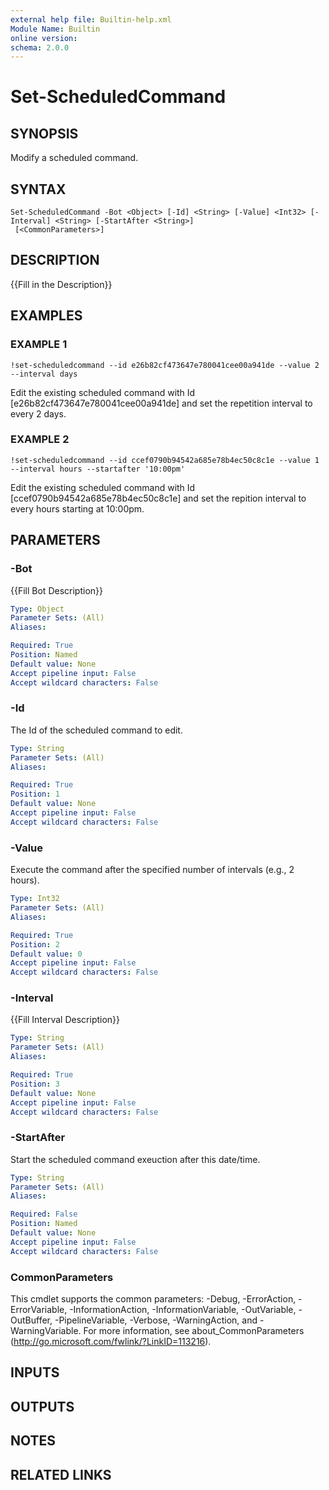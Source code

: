 ```yaml
---
external help file: Builtin-help.xml
Module Name: Builtin
online version:
schema: 2.0.0
---
```


# Set-ScheduledCommand

## SYNOPSIS
Modify a scheduled command.

## SYNTAX

```
Set-ScheduledCommand -Bot <Object> [-Id] <String> [-Value] <Int32> [-Interval] <String> [-StartAfter <String>]
 [<CommonParameters>]
```

## DESCRIPTION
{{Fill in the Description}}

## EXAMPLES

### EXAMPLE 1
```
!set-scheduledcommand --id e26b82cf473647e780041cee00a941de --value 2 --interval days
```

Edit the existing scheduled command with Id \[e26b82cf473647e780041cee00a941de\] and set the
repetition interval to every 2 days.

### EXAMPLE 2
```
!set-scheduledcommand --id ccef0790b94542a685e78b4ec50c8c1e --value 1 --interval hours --startafter '10:00pm'
```

Edit the existing scheduled command with Id \[ccef0790b94542a685e78b4ec50c8c1e\] and set the
repition interval to every hours starting at 10:00pm.

## PARAMETERS

### -Bot
{{Fill Bot Description}}

```yaml
Type: Object
Parameter Sets: (All)
Aliases:

Required: True
Position: Named
Default value: None
Accept pipeline input: False
Accept wildcard characters: False
```

### -Id
The Id of the scheduled command to edit.

```yaml
Type: String
Parameter Sets: (All)
Aliases:

Required: True
Position: 1
Default value: None
Accept pipeline input: False
Accept wildcard characters: False
```

### -Value
Execute the command after the specified number of intervals (e.g., 2 hours).

```yaml
Type: Int32
Parameter Sets: (All)
Aliases:

Required: True
Position: 2
Default value: 0
Accept pipeline input: False
Accept wildcard characters: False
```

### -Interval
{{Fill Interval Description}}

```yaml
Type: String
Parameter Sets: (All)
Aliases:

Required: True
Position: 3
Default value: None
Accept pipeline input: False
Accept wildcard characters: False
```

### -StartAfter
Start the scheduled command exeuction after this date/time.

```yaml
Type: String
Parameter Sets: (All)
Aliases:

Required: False
Position: Named
Default value: None
Accept pipeline input: False
Accept wildcard characters: False
```

### CommonParameters
This cmdlet supports the common parameters: -Debug, -ErrorAction, -ErrorVariable, -InformationAction, -InformationVariable, -OutVariable, -OutBuffer, -PipelineVariable, -Verbose, -WarningAction, and -WarningVariable.
For more information, see about_CommonParameters (http://go.microsoft.com/fwlink/?LinkID=113216).

## INPUTS

## OUTPUTS

## NOTES

## RELATED LINKS
